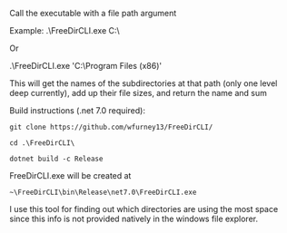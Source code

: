 Call the executable with a file path argument

Example:
.\FreeDirCLI.exe C:\

Or

.\FreeDirCLI.exe 'C:\Program Files (x86)\'

This will get the names of the subdirectories at that path (only one level deep currently), add up their file sizes, and return the name and sum 

Build instructions (.net 7.0 required):

`git clone https://github.com/wfurney13/FreeDirCLI/`

`cd .\FreeDirCLI\`

`dotnet build -c Release`

FreeDirCLI.exe will be created at 

`~\FreeDirCLI\bin\Release\net7.0\FreeDirCLI.exe`

I use this tool for finding out which directories are using the most space since this info is not provided natively in the windows file explorer.
